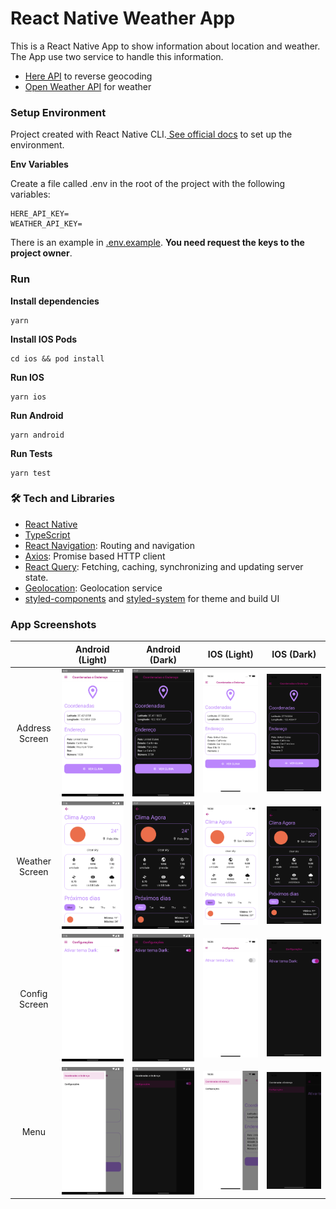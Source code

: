 # React Native Weather App

This is a React Native App to show information about location and weather. The App use two service to handle this information.

- [Here API](https://www.here.com/) to reverse geocoding
- [Open Weather API](https://openweathermap.org/api) for weather

### Setup Environment

Project created with React Native CLI.[ See official docs](https://reactnative.dev/docs/environment-setup) to set up the environment.

**Env Variables**

Create a file called .env in the root of the project with the following variables:

```
HERE_API_KEY=
WEATHER_API_KEY=
```

There is an example in [.env.example](./.env.example). **You need request the keys to the project owner**.

### Run

**Install dependencies**

```
yarn
```

**Install IOS Pods**

```
cd ios && pod install
```

**Run IOS**

```
yarn ios
```

**Run Android**

```
yarn android
```

**Run Tests**

```
yarn test
```

### 🛠 Tech and Libraries

- [React Native](https://reactnative.dev/)
- [TypeScript](https://www.typescriptlang.org/)
- [React Navigation](https://reactnavigation.org/): Routing and navigation
- [Axios](https://github.com/axios/axios): Promise based HTTP client
- [React Query](https://react-query.tanstack.com/): Fetching, caching, synchronizing and updating server state.
- [Geolocation](https://github.com/Agontuk/react-native-geolocation-service): Geolocation service
- [styled-components](https://styled-components.com/) and [styled-system](https://styled-system.com/) for theme and build UI

### App Screenshots

|                |              Android (Light)               |              Android (Dark)               | IOS (Light)                            | IOS (Dark)                            |
| :------------: | :----------------------------------------: | :---------------------------------------: | -------------------------------------- | ------------------------------------- |
| Address Screen | ![](docs/images/android/light_address.png) | ![](docs/images/android/dark_address.png) | ![](docs/images/ios/light_address.png) | ![](docs/images/ios/dark_address.png) |
| Weather Screen | ![](docs/images/android/light_weather.png) | ![](docs/images/android/dark_weather.png) | ![](docs/images/ios/light_weather.png) | ![](docs/images/ios/dark_weather.png) |
| Config Screen  | ![](docs/images/android/light_config.png)  | ![](docs/images/android/dark_config.png)  | ![](docs/images/ios/light_config.png)  | ![](docs/images/ios/dark_config.png)  |
|      Menu      |  ![](docs/images/android/light_menu.png)   |  ![](docs/images/android/dark_menu.png)   | ![](docs/images/ios/light_menu.png)    | ![](docs/images/ios/dark_menu.png)    |
